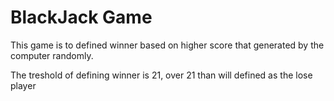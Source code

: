 # BlackJack Game

This game is to defined winner based on higher score that generated by the computer randomly.

The treshold of defining winner is 21, over 21 than will defined as the lose player 
